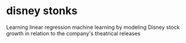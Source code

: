 # disney stonks
Learning linear regression machine learning by modeling Disney stock growth in relation to the company's theatrical releases
